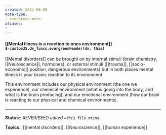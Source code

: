 ```yaml
---
created: 2021-08-08
note-type: 
- evergreen-note
aliases:
- 
---
```


#### [[Mental illness is a reaction to ones environment]] `$=customJS.dv_funcs.evergreenHeader(dv, this)`

[[Mental disorders]] can be brought on by internal stimuli (brain chemistry, [[Neuroscience]], hormones), or external stimuli ([[trauma]], [[socio-economic]] position, dangerous environments) but in both places mental illness is your brains reaction to its environment

This environment includes our physical environment (the one we experience), our chemical environment (what is going into the body, and what is the brain producing), and our emotional environment (how our brain is reacting to our physical and chemical environments).

### <hr class="footnote"/>

**Status**:: #EVER/SEED
*edited `=this.file.mtime`*

**Topics**:: [[mental disorders]], [[Neuroscience]], [[human experience]]


